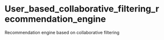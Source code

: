 # User_based_collaborative_filtering_recommendation_engine
Recommendation engine based on collaborative filtering
